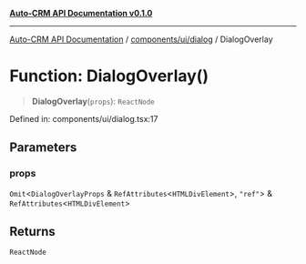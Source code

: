 [**Auto-CRM API Documentation v0.1.0**](../../../../README.md)

***

[Auto-CRM API Documentation](../../../../README.md) / [components/ui/dialog](../README.md) / DialogOverlay

# Function: DialogOverlay()

> **DialogOverlay**(`props`): `ReactNode`

Defined in: components/ui/dialog.tsx:17

## Parameters

### props

`Omit`\<`DialogOverlayProps` & `RefAttributes`\<`HTMLDivElement`\>, `"ref"`\> & `RefAttributes`\<`HTMLDivElement`\>

## Returns

`ReactNode`
